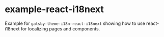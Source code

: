# example-react-i18next

Example for `gatsby-theme-i18n-react-i18next` showing how to use react-i18next for localizing pages and components.